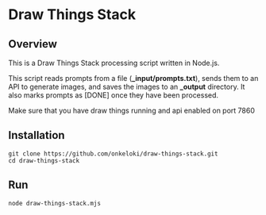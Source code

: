 # Draw Things Stack

## Overview
This is a Draw Things Stack processing script written in Node.js.

This script reads prompts from a file (**_input/prompts.txt**), sends them to an API to generate images, and saves the images to an **_output** directory. It also marks prompts as [DONE] once they have been processed.

Make sure that you have draw things running and api enabled on port 7860





## Installation
````
git clone https://github.com/onkeloki/draw-things-stack.git
cd draw-things-stack
`````

## Run
`````
node draw-things-stack.mjs
``````